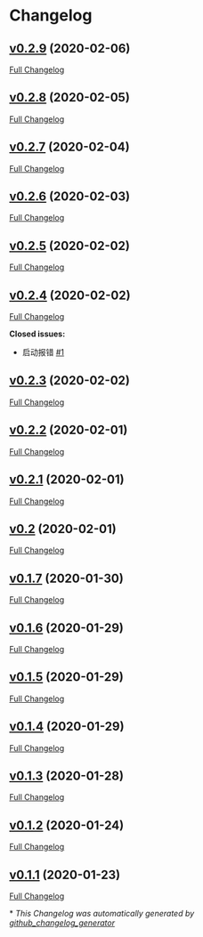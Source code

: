 # Changelog

## [v0.2.9](https://github.com/IvonWei/flexget_qbittorrent_mod/tree/v0.2.9) (2020-02-06)

[Full Changelog](https://github.com/IvonWei/flexget_qbittorrent_mod/compare/v0.2.8...v0.2.9)

## [v0.2.8](https://github.com/IvonWei/flexget_qbittorrent_mod/tree/v0.2.8) (2020-02-05)

[Full Changelog](https://github.com/IvonWei/flexget_qbittorrent_mod/compare/v0.2.7...v0.2.8)

## [v0.2.7](https://github.com/IvonWei/flexget_qbittorrent_mod/tree/v0.2.7) (2020-02-04)

[Full Changelog](https://github.com/IvonWei/flexget_qbittorrent_mod/compare/v0.2.6...v0.2.7)

## [v0.2.6](https://github.com/IvonWei/flexget_qbittorrent_mod/tree/v0.2.6) (2020-02-03)

[Full Changelog](https://github.com/IvonWei/flexget_qbittorrent_mod/compare/v0.2.5...v0.2.6)

## [v0.2.5](https://github.com/IvonWei/flexget_qbittorrent_mod/tree/v0.2.5) (2020-02-02)

[Full Changelog](https://github.com/IvonWei/flexget_qbittorrent_mod/compare/v0.2.4...v0.2.5)

## [v0.2.4](https://github.com/IvonWei/flexget_qbittorrent_mod/tree/v0.2.4) (2020-02-02)

[Full Changelog](https://github.com/IvonWei/flexget_qbittorrent_mod/compare/v0.2.3...v0.2.4)

**Closed issues:**

- 启动报错 [\#1](https://github.com/IvonWei/flexget_qbittorrent_mod/issues/1)

## [v0.2.3](https://github.com/IvonWei/flexget_qbittorrent_mod/tree/v0.2.3) (2020-02-02)

[Full Changelog](https://github.com/IvonWei/flexget_qbittorrent_mod/compare/v0.2.2...v0.2.3)

## [v0.2.2](https://github.com/IvonWei/flexget_qbittorrent_mod/tree/v0.2.2) (2020-02-01)

[Full Changelog](https://github.com/IvonWei/flexget_qbittorrent_mod/compare/v0.2.1...v0.2.2)

## [v0.2.1](https://github.com/IvonWei/flexget_qbittorrent_mod/tree/v0.2.1) (2020-02-01)

[Full Changelog](https://github.com/IvonWei/flexget_qbittorrent_mod/compare/v0.2...v0.2.1)

## [v0.2](https://github.com/IvonWei/flexget_qbittorrent_mod/tree/v0.2) (2020-02-01)

[Full Changelog](https://github.com/IvonWei/flexget_qbittorrent_mod/compare/v0.1.7...v0.2)

## [v0.1.7](https://github.com/IvonWei/flexget_qbittorrent_mod/tree/v0.1.7) (2020-01-30)

[Full Changelog](https://github.com/IvonWei/flexget_qbittorrent_mod/compare/v0.1.6...v0.1.7)

## [v0.1.6](https://github.com/IvonWei/flexget_qbittorrent_mod/tree/v0.1.6) (2020-01-29)

[Full Changelog](https://github.com/IvonWei/flexget_qbittorrent_mod/compare/v0.1.5...v0.1.6)

## [v0.1.5](https://github.com/IvonWei/flexget_qbittorrent_mod/tree/v0.1.5) (2020-01-29)

[Full Changelog](https://github.com/IvonWei/flexget_qbittorrent_mod/compare/v0.1.4...v0.1.5)

## [v0.1.4](https://github.com/IvonWei/flexget_qbittorrent_mod/tree/v0.1.4) (2020-01-29)

[Full Changelog](https://github.com/IvonWei/flexget_qbittorrent_mod/compare/v0.1.3...v0.1.4)

## [v0.1.3](https://github.com/IvonWei/flexget_qbittorrent_mod/tree/v0.1.3) (2020-01-28)

[Full Changelog](https://github.com/IvonWei/flexget_qbittorrent_mod/compare/v0.1.2...v0.1.3)

## [v0.1.2](https://github.com/IvonWei/flexget_qbittorrent_mod/tree/v0.1.2) (2020-01-24)

[Full Changelog](https://github.com/IvonWei/flexget_qbittorrent_mod/compare/v0.1.1...v0.1.2)

## [v0.1.1](https://github.com/IvonWei/flexget_qbittorrent_mod/tree/v0.1.1) (2020-01-23)

[Full Changelog](https://github.com/IvonWei/flexget_qbittorrent_mod/compare/bedd3510323fb440b367a95d00094b9b29e9c4e3...v0.1.1)

\* *This Changelog was automatically generated
by [github_changelog_generator](https://github.com/github-changelog-generator/github-changelog-generator)*
